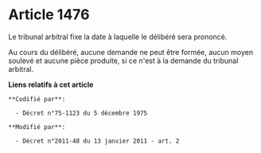 # Article 1476

Le tribunal arbitral fixe la date à laquelle le délibéré sera prononcé. 

Au cours du délibéré, aucune demande ne peut être formée, aucun moyen soulevé et aucune pièce produite, si ce n'est à la
demande du tribunal arbitral.

**Liens relatifs à cet article**

	**Codifié par**:

	  - Décret n°75-1123 du 5 décembre 1975

	**Modifié par**:

	  - Décret n°2011-48 du 13 janvier 2011 - art. 2
